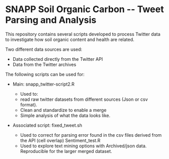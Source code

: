 # SNAPP Soil Organic Carbon -- Tweet Parsing and Analysis 

This repository contains several scripts developed to process Twitter data to investigate how soil organic content and health are related.

Two different data sources are used:

- Data collected directly from the Twitter API
- Data from the Twitter archives

The following scripts can be used for:

- Main: snapp_twitter-script2.R
  - Used to:
  - read raw twitter datasets from different sources (Json or csv format). 
  - Clean and standardize to enable a merge
  - Simple analysis of what the data looks like. 

- Associated script: 
fixed_tweet.sh
  - Used to correct for parsing error found in the csv files derived from the API (cell overlap)
Sentiment_test.R
  - Used to explore text mining options with Archived/json data. Reproducible for the larger merged dataset.

